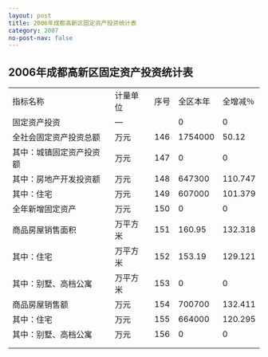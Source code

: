 ```yaml
---
layout: post
title: 2006年成都高新区固定资产投资统计表
category: 2007
no-post-nav: false
---
```


## 2006年成都高新区固定资产投资统计表

<table>
   <tr>
      <td>指标名称</td>
      <td>计量单位</td>
      <td>序号</td>
      <td>全区本年</td>
      <td>全增减％</td>
   </tr>
   <tr>
      <td>固定资产投资</td>
      <td>—</td>
      <td></td>
      <td>0</td>
      <td>0</td>
   </tr>
   <tr>
      <td>全社会固定资产投资总额</td>
      <td>万元</td>
      <td>146</td>
      <td>1754000</td>
      <td>50.12</td>
   </tr>
   <tr>
      <td>其中：城镇固定资产投资额</td>
      <td>万元</td>
      <td>147</td>
      <td>0</td>
      <td>0</td>
   </tr>
   <tr>
      <td>其中：房地产开发投资额</td>
      <td>万元</td>
      <td>148</td>
      <td>647300</td>
      <td>110.747</td>
   </tr>
   <tr>
      <td>其中：住宅</td>
      <td>万元</td>
      <td>149</td>
      <td>607000</td>
      <td>101.379</td>
   </tr>
   <tr>
      <td>全年新增固定资产</td>
      <td>万元</td>
      <td>150</td>
      <td>0</td>
      <td>0</td>
   </tr>
   <tr>
      <td>商品房屋销售面积</td>
      <td>万平方米</td>
      <td>151</td>
      <td>160.95</td>
      <td>132.318</td>
   </tr>
   <tr>
      <td>其中：住宅</td>
      <td>万平方米</td>
      <td>152</td>
      <td>153.19</td>
      <td>129.121</td>
   </tr>
   <tr>
      <td>其中：别墅、高档公寓</td>
      <td>万平方米</td>
      <td>153</td>
      <td>0</td>
      <td>0</td>
   </tr>
   <tr>
      <td>商品房屋销售额</td>
      <td>万元</td>
      <td>154</td>
      <td>700700</td>
      <td>132.411</td>
   </tr>
   <tr>
      <td>其中：住宅</td>
      <td>万元</td>
      <td>155</td>
      <td>664000</td>
      <td>120.295</td>
   </tr>
   <tr>
      <td>其中：别墅、高档公寓</td>
      <td>万元</td>
      <td>156</td>
      <td>0</td>
      <td>0</td>
   </tr>
   <tr>
      <td></td>
   </tr>
   <tr>
      <td></td>
   </tr>
</table>